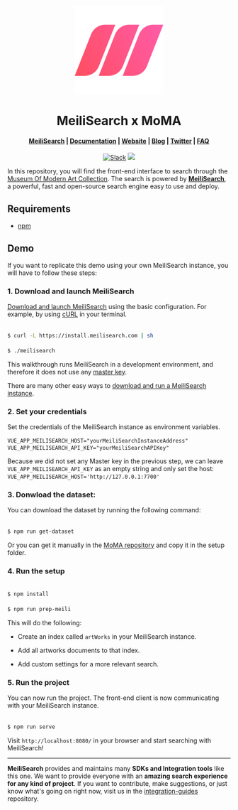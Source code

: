 <p align="center">
  <img src="https://raw.githubusercontent.com/meilisearch/integration-guides/master/assets/logos/logo.svg" alt="MeiliSearch-Vue" width="200" height="200" />
</p>
<h1 align="center">MeiliSearch x MoMA</h1>

<h4 align="center">
  <a href="https://github.com/meilisearch/MeiliSearch">MeiliSearch</a> |
  <a href="https://docs.meilisearch.com">Documentation</a> |
  <a href="https://www.meilisearch.com">Website</a> |
  <a href="https://blog.meilisearch.com">Blog</a> |
  <a href="https://twitter.com/meilisearch">Twitter</a> |
  <a href="https://docs.meilisearch.com/faq">FAQ</a>
</h4>

<p align="center">
  <a href="https://slack.meilisearch.com"><img src="https://img.shields.io/badge/slack-MeiliSearch-blue.svg?logo=slack" alt="Slack"></a>
  <a href="https://github.com/meilisearch/MeiliSearch/discussions" alt="Discussions"><img src="https://img.shields.io/badge/github-discussions-red" /></a>
</p>

In this repository, you will find the front-end interface to search through the [Museum Of Modern Art Collection](https://github.com/MuseumofModernArt/collection). The search is powered by [**MeiliSearch**](https://github.com/meilisearch/meilisearch), a powerful, fast and open-source search engine easy to use and deploy.

## Requirements

 - [npm](https://www.npmjs.com/get-npm)

## Demo

If you want to replicate this demo using your own MeiliSearch instance, you will have to follow these steps:

  
### 1. Download and launch MeiliSearch

[Download and launch MeiliSearch](https://docs.meilisearch.com/guides/advanced_guides/installation.html) using the basic configuration. For example, by using [cURL](https://curl.haxx.se/) in your terminal.

```bash

$ curl -L https://install.meilisearch.com | sh

$ ./meilisearch

```

This walkthrough runs MeiliSearch in a development environment, and therefore it does not use any [master key](https://docs.meilisearch.com/guides/advanced_guides/configuration.html#master-key).

 There are many other easy ways to [download and run a MeiliSearch instance](https://docs.meilisearch.com/guides/advanced_guides/installation.html#download-and-launch).


### 2. Set your credentials

Set the credentials of the MeiliSearch instance as environment variables. 
```
VUE_APP_MEILISEARCH_HOST="yourMeiliSearchInstanceAddress"
VUE_APP_MEILISEARCH_API_KEY="yourMeiliSearchAPIKey"
```
Because we did not set any Master key in the previous step, we can leave `VUE_APP_MEILISEARCH_API_KEY` as an empty string and only set the host: 
`VUE_APP_MEILISEARCH_HOST='http://127.0.0.1:7700'`


### 3. Donwload the dataset:

You can download the dataset by running the following command: 
```bash

$ npm run get-dataset

```
Or you can get it manually in the [MoMA repository](https://github.com/MuseumofModernArt/collection/blob/master/Artworks.json) and copy it in the setup folder.


### 4. Run the setup
  ```bash

$ npm install

$ npm run prep-meili

```

This will do the following:

- Create an index called `artWorks` in your MeiliSearch instance.

- Add all artworks documents to that index.

- Add custom settings for a more relevant search.


### 5. Run the project

You can now run the project. The front-end client is now communicating with your MeiliSearch instance.

```bash

$ npm run serve

```

 Visit `http://localhost:8080/` in your browser and start searching with MeiliSearch!

<hr>

**MeiliSearch** provides and maintains many **SDKs and Integration tools** like this one. We want to provide everyone with an **amazing search experience for any kind of project**. If you want to contribute, make suggestions, or just know what's going on right now, visit us in the [integration-guides](https://github.com/meilisearch/integration-guides) repository.
